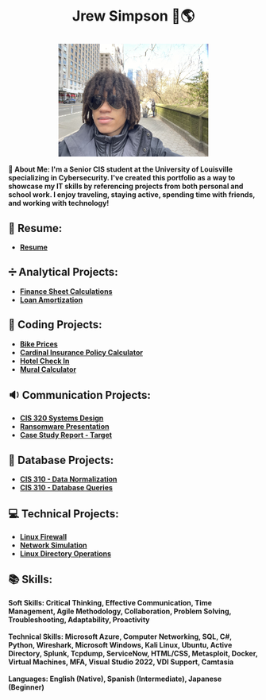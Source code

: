 <h1><p align="center"> Jrew Simpson 👋🌎 </h1>
<p align="center"> <img src="https://github.com/JrewSimpson/Banner/blob/7559e15e5f3948b84c2de50efbf64bc683fd68fe/IMG_6679.jpg" height="60%" width="60%" alt="]"/>
<b><p align="Left">🌌 About Me: I'm a Senior CIS student at the University of Louisville specializing in Cybersecurity. I've created this portfolio as a way to showcase my IT skills by referencing projects from both personal and school work. I enjoy traveling, staying active, spending time with friends, and working with technology!</br>

## 📄 Resume:
- [Resume](https://github.com/JrewSimpson/Resume/blob/main/Master_Resume.pdf)

## ➗ Analytical Projects:
- [Finance Sheet Calculations](https://github.com/JrewSimpson/Finance-Sheet-Calculations/blob/86faa7b0fcd7608f32f8e4777e50a813c408510e/Finance%20Sheets.pdf)
- [Loan Amortization](https://github.com/JrewSimpson/Loan-Amortization)

## 👾  Coding Projects:
- [Bike Prices](https://github.com/JrewSimpson/Bike-Prices)
- [Cardinal Insurance Policy Calculator](https://github.com/JrewSimpson/Cardinal-Insurance)
- [Hotel Check In](https://github.com/JrewSimpson/Hotel-Check-In)
- [Mural Calculator](https://github.com/JrewSimpson/Mural-Calculator)

## 🔉  Communication Projects:
- [CIS 320 Systems Design](https://github.com/JrewSimpson/CIS-320-Systems-Design)
- [Ransomware Presentation](https://cardmaillouisville-my.sharepoint.com/:v:/g/personal/alstri02_louisville_edu/ETCEGmuodedEldI2rxe921oB5zp9nKrQfd9c7Sg-rYZPhg?e=A2xvjV&nav=eyJyZWZlcnJhbEluZm8iOnsicmVmZXJyYWxBcHAiOiJTdHJlYW1XZWJBcHAiLCJyZWZlcnJhbFZpZXciOiJTaGFyZURpYWxvZy1MaW5rIiwicmVmZXJyYWxBcHBQbGF0Zm9ybSI6IldlYiIsInJlZmVycmFsTW9kZSI6InZpZXcifX0%3D)
- [Case Study Report - Target](https://github.com/JrewSimpson/Case-Study-Report---Target/blob/c25b296fb10d3adb8a41570c9e7828074c698ed6/Case2.pdf)

## 💾  Database Projects:
- [CIS 310 - Data Normalization](https://github.com/JrewSimpson/CIS-310---Data-Normalization/blob/0b58582cb0a3d2c8631a4fe7b5ef4ea30542d9a8/CIS%20310%20A5_Jrew_Simpson(1).pdf)
- [CIS 310 - Database Queries](https://github.com/JrewSimpson/CIS-310---Database-Queries/blob/f8c1550748e86b2a1fd0ff31be435812d8dce7a2/CIS%20310%20A6_Jrew_Simpson(1).pdf)

## 💻 Technical Projects:
- [Linux Firewall](https://github.com/JrewSimpson/Linux-Firewall/blob/014b7db0e04ee1157cfcde7f373d9481181cd1b2/Linux%20Firewall%20-%20SiJ.pdf)
- [Network Simulation](https://github.com/JrewSimpson/Network-Simulation/blob/86bfc8b00d675e70dceb82ba1fa03ed78a2eef64/Network%20Simulation.pdf)
- [Linux Directory Operations](https://github.com/JrewSimpson/Linux-Directory-Operations/blob/27fbe1825f60253cd776d3cb8c074d13fa7aa5b4/CIS%20350%20Lab%205%20Report.pdf)

## 📚 Skills:

<b><p align="Left"> Soft Skills: Critical Thinking, Effective Communication, Time Management, Agile Methodology, Collaboration, Problem Solving, Troubleshooting, Adaptability, Proactivity </br> </br>
Technical Skills: Microsoft Azure, Computer Networking, SQL, C#, Python, Wireshark, Microsoft Windows, Kali Linux, Ubuntu, Active Directory, Splunk, Tcpdump, ServiceNow, HTML/CSS, Metasploit, Docker, Virtual Machines, MFA, Visual Studio 2022, VDI Support, Camtasia </br> </br>
Languages: English (Native), Spanish (Intermediate), Japanese (Beginner) </br> </br>

<!--

- 🔭 I’m currently working on ...
- 🌱 I’m currently learning ...
- 👯 I’m looking to collaborate on ...
- 🤔 I’m looking for help with ...
- 💬 Ask me about ...
- 📫 How to reach me: ...
- 😄 Pronouns: ...
- ⚡ Fun fact: ...
-->
